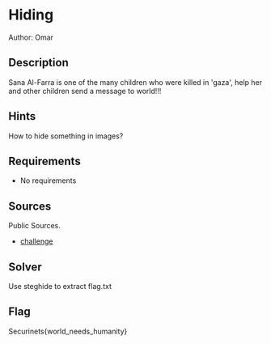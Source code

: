 # Hiding

Author: Omar

## Description
Sana Al-Farra is one of the many children who were killed in 'gaza', help her and other children send a message to world!!!
## Hints
How to hide something in images?

## Requirements
- No requirements

## Sources
  Public Sources.
- [challenge](./Challenge/sana.jpeg)

## Solver
Use steghide to extract flag.txt

## Flag
Securinets{world_needs_humanity}
